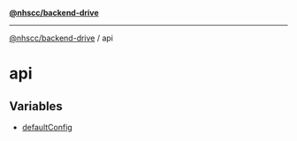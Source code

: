 [**@nhscc/backend-drive**](../README.md)

***

[@nhscc/backend-drive](../README.md) / api

# api

## Variables

- [defaultConfig](variables/defaultConfig.md)
